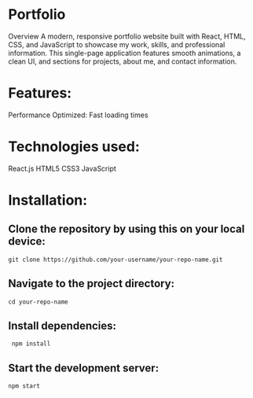 # Portfolio
Overview
A modern, responsive portfolio website built with React, HTML, CSS, and JavaScript to showcase my work, skills, and professional information. This single-page application features smooth animations, a clean UI, and sections for projects, about me, and contact information.

# Features:
Performance
Optimized: Fast loading times

# Technologies used:
React.js
HTML5
CSS3 
JavaScript 
# Installation:

## Clone the repository by using this on your local device:
```
git clone https://github.com/your-username/your-repo-name.git
```

## Navigate to the project directory:
```
cd your-repo-name
```
## Install dependencies:
```
 npm install
```
## Start the development server:
```
npm start
```
